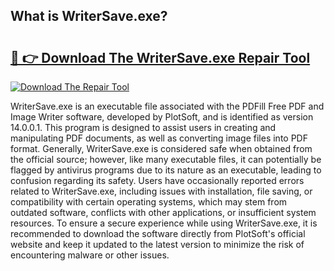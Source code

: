 ## What is WriterSave.exe? 

# <h2><a href="https://exedetect.com/download.php?WriterSave.exe">🔗 👉 Download The WriterSave.exe Repair Tool</a></h2>

[![Download The Repair Tool](https://exedetect.com/download-button.jpg)](https://exedetect.com/download.php?WriterSave.exe)

WriterSave.exe is an executable file associated with the PDFill Free PDF and Image Writer software, developed by PlotSoft, and is identified as version 14.0.0.1. This program is designed to assist users in creating and manipulating PDF documents, as well as converting image files into PDF format. Generally, WriterSave.exe is considered safe when obtained from the official source; however, like many executable files, it can potentially be flagged by antivirus programs due to its nature as an executable, leading to confusion regarding its safety. Users have occasionally reported errors related to WriterSave.exe, including issues with installation, file saving, or compatibility with certain operating systems, which may stem from outdated software, conflicts with other applications, or insufficient system resources. To ensure a secure experience while using WriterSave.exe, it is recommended to download the software directly from PlotSoft's official website and keep it updated to the latest version to minimize the risk of encountering malware or other issues.